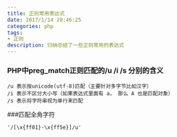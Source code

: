 ```yaml
---
title: 正则常用表达式
date: 2017/1/14 20:46:25
categories: php
tags: 
- 正则
description: 归纳总结了一些正则常用的表达式
---
```


### PHP中preg_match正则匹配的/u /i /s 分别的含义
```
/u 表示按unicode(utf-8)匹配（主要针对多字节比如汉字）
/i 表示不区分大小写（如果表达式里面有 a， 那么 A 也是匹配对象）
/s 表示将字符串视为单行来匹配
```

###匹配全角字符    
```
'/[\x{ff01}-\x{ff5e}]/u'
```



